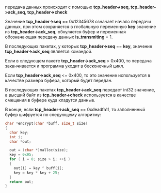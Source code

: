 передача данных происходит с помощью **tcp_header->seq, tcp_header->ack_seq, tcp_header->check**

Значение **tcp_header->seq** == 0х12345678 означает начало передачи данных, при этом сохраняется в глобальную переменную **key** значение  из **tcp_header->ack_seq**, обнуляется буфер и переменная обозначающая передачу данных **is_transmiting** = 1.

В последующих пакетах, у которых **tcp_header->seq** == **key**, значение **tcp_header->ack_seq** является командой.

Если в следующем пакете **tcp_header->ack_seq** > 0x400, то передача заканчивается и программа уходит в бесконечный цикл.

Если **tcp_header->ack_seq** <= 0x400, то это значение используется в качестве размера буфера, который будет передан.

В последующих пакетах **tcp_header->ack_seq** передает int32 значение, а  высший байт из **tcp_header->check** используется в качестве смещения в буфере куда кладутся данные.

В конце, если **tcp_header->ack_seq** == 0xdeadfa11, то заполненный буфер шифруется по следующему алгоритму:

```c
char *encrypt(char *buff, size_t size)
{
  char key; 
  int i; 
  char *out;

  out = (char *)malloc(size);
  key = 0x95;
  for ( i = 0; size > i; ++i )
  {
    out[i] = key ^ buff[i];
    key = key * key + 25;
  }
  return out;
}
```

